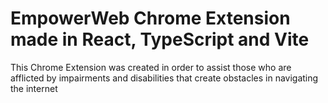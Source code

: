 # EmpowerWeb Chrome Extension made in React, TypeScript and Vite

This Chrome Extension was created in order to assist those who are afflicted by impairments and disabilities that create obstacles in navigating the internet

